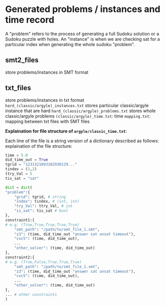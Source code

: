 # Generated problems / instances and time record
A "problem" refers to the process of generating a full Sudoku solution or a Sudoku puzzle with holes.
An "instance" is when we are checking sat for a particular index when generating the whole sudoku "problem".

## smt2_files
store problems/instances in SMT format

## txt_files
store problems/instances in txt format
`hard_(classic/argyle)_instances.txt` stores particular classic/argyle instance that are hard
`hard_(classic/argyle)_problems.txt` stores whole classic/argyle problems
`(classic/argyle)_time.txt`: time
`mapping.txt`: mapping between txt files with SMT files





**Explaination for file structure of `argyle/classic_time.txt`**: 

Each line of the file is a string version of a dictionary described as follows: 
explaination of the file structure:
```python
time = 5.0
did_time_out = True
tgrid = "1231321093102930129..."
tindex = (1,2)
ttry_Val = 5
tis_sat = "sat"

dict = dict(
"problem":{
    "grid": tgrid, # string
    "index": tindex, # (int, int)
    "try_Val": ttry_Val, # int
    "is_sat": tis_sat # bool
},
constraint1:{ 
# e.g. (True,True,True,True,True)
    "smt_path": "/path/to/smt_file_1.smt",
    "z3": (time, did_time_out "answer sat unsat timeout"),
    "cvc5": (time, did_time_out),
    ...
    "other_solver": (time, did_time_out)
},
constraint2:{
# e.g. (True,False,True,True,True)
    "smt_path": "/path/to/smt_file_1.smt",
    "z3": (time, did_time_out "answer sat unsat timeout"),
    "cvc5": (time, did_time_out),
    ...
    "other_solver": (time, did_time_out)
},
... # other constraints
)
```